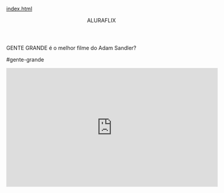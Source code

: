 <head>
   <link rel="stylesheet"href="styles.css" />
</head>


[index.html](https://github.com/user-attachments/files/22006138/index.html)
<body>

<header>ALURAFLIX</header>


<hi>GENTE GRANDE é o melhor filme do Adam Sandler?</hi>
<p>#gente-grande</p>



<iframe width="560" height="315" src="https://www.youtube.com/embed/1ZPOicR9Y7U?si=jUZQREvEXBKDBDvC" title="YouTube video player" frameborder="0" allow="accelerometer; autoplay; clipboard-write; encrypted-media; gyroscope; picture-in-picture; web-share" referrerpolicy="strict-origin-when-cross-origin" allowfullscreen></iframe>





</body>
